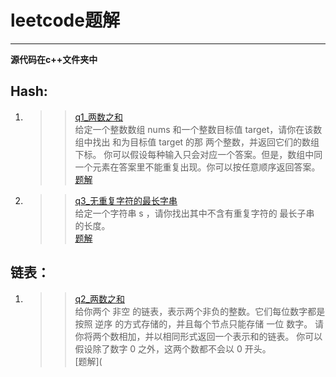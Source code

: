 # leetcode题解  
***
**源代码在c++文件夹中**  
## Hash:  
   1. >>[q1_两数之和](https://leetcode-cn.com/problems/two-sum/solution/liang-shu-zhi-he-by-gpe3dbjds1/)  
      >>给定一个整数数组 nums 和一个整数目标值 target，请你在该数组中找出 和为目标值 target  的那 两个整数，并返回它们的数组下标。
      >>你可以假设每种输入只会对应一个答案。但是，数组中同一个元素在答案里不能重复出现。你可以按任意顺序返回答案。  
      >>[题解](https://github.com/looliby/leetcode/blob/main/c%2B%2B/q1_%E4%B8%A4%E6%95%B0%E4%B9%8B%E5%92%8C)  
   2. >>[q3_无重复字符的最长字串](https://leetcode-cn.com/problems/longest-substring-without-repeating-characters/)  
      >>给定一个字符串 s ，请你找出其中不含有重复字符的 最长子串 的长度。  
      >>[题解](https://github.com/looliby/leetcode/blob/main/c%2B%2B/q3_%E6%97%A0%E9%87%8D%E5%A4%8D%E5%AD%97%E7%AC%A6%E7%9A%84%E6%9C%80%E9%95%BF%E5%AD%97%E4%B8%B2.md)  
## 链表：
   1. >>[q2_两数之和](https://leetcode-cn.com/problems/add-two-numbers/)  
        给你两个 非空 的链表，表示两个非负的整数。它们每位数字都是按照 逆序 的方式存储的，并且每个节点只能存储 一位 数字。
        请你将两个数相加，并以相同形式返回一个表示和的链表。
        你可以假设除了数字 0 之外，这两个数都不会以 0 开头。  
      >>[题解](  
